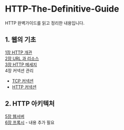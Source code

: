 # HTTP-The-Definitive-Guide

HTTP 완벽가이드를 읽고 정리한 내용입니다.

## 1. 웹의 기초

[1장 HTTP 개관](https://github.com/jisun-choi/HTTP-The-Definitive-Guide/blob/main/Chapter1/HTTP.md)<br>
[2장 URL 과 리소스](https://github.com/jisun-choi/HTTP-The-Definitive-Guide/blob/main/Chapter2/URL%20%26%20Resource.md)<br>
[3장 HTTP 메세지](https://github.com/jisun-choi/HTTP-The-Definitive-Guide/blob/main/Chapter3/HTTP_message.md)<br>
4장 커넥션 관리

- [TCP 커넥션](https://github.com/jisun-choi/HTTP-The-Definitive-Guide/blob/main/Chapter4/Connection.md)
- [HTTP 커넥션](https://github.com/jisun-choi/HTTP-The-Definitive-Guide/blob/main/Chapter4/HTTP_connection.md)

## 2. HTTP 아키텍처

[5장 웹서버](https://github.com/jisun-choi/HTTP-The-Definitive-Guide/blob/main/Chapter5/Web_server.md) <br>
[6장 프록시](https://github.com/jisun-choi/HTTP-The-Definitive-Guide/blob/main/Chapter6/proxy.md) - 내용 추가 필요 <br>
